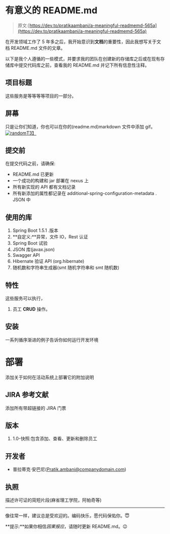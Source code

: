 # 有意义的 README.md

> 原文:[https://dev.to/pratikaambani/a-meaningful-readmemd-565a](https://dev.to/pratikaambani/a-meaningful-readmemd-565a)

在开发领域工作了 5 年多之后，我开始意识到**文档**的重要性，因此我想写关于文档 README.md 文件的文章。

以下是我个人遵循的一些模式，并要求我的团队在创建新的存储库之后或在现有存储库中提交代码库之前，查看我的 README.md 并记下所有信息性注释。

## 项目标题

这些服务是等等等等项目的一部分。

## 屏幕

只是让你们知道，你也可以在你的(readme.md)markdown 文件中添加 gif。
[![random](../Images/4457b9fdb08506f90ac7ba27ef4f3bf7.png)T3】](https://i.giphy.com/media/Bg4sg1CJ50wwg/giphy.gif)

## 提交前

在提交代码之前，请确保:

*   README.md 已更新
*   一个成功的构建和 jar 部署在 nexus 上
*   所有新实现的 API 都有文档记录
*   所有新添加的属性都记录在 additional-spring-configuration-metadata . JSON 中

## 使用的库

1.  Spring Boot 1.5.1 .版本
2.  **自定义:**异常，文件 IO，Rest 认证
3.  Spring Boot 试验
4.  JSON 库(javax.json)
5.  Swagger API
6.  Hibernate 验证 API (org.hibernate)
7.  随机数和字符串生成器(smt 随机字符串和 smt 随机数)

## 特性

这些服务可以执行，

1.  员工 **CRUD** 操作。

## 安装

一系列循序渐进的例子告诉你如何运行开发环境

# 部署

添加关于如何在活动系统上部署它的附加说明

## JIRA 参考文献

添加所有带超链接的 JIRA 门票

## 版本

1.  1.0-快照:包含添加、查看、更新和删除员工

## 开发者

*   普拉蒂克·安巴尼([Pratik.ambani@companydomain.com](mailto:Pratik.ambani@companydomain.com))

## 执照

描述许可证的简短片段(麻省理工学院，阿帕奇等)

* * *

像往常一样，建议总是受欢迎的。编码快乐，愿代码保佑你。😇

**提示:**如果你相信*因果报应*，请随时更新 README.md。😉